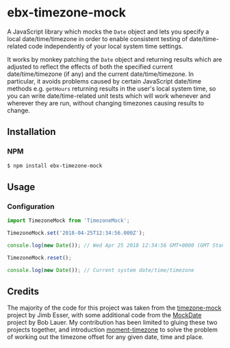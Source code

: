 # ebx-timezone-mock

A JavaScript library which mocks the `Date` object and lets you specify a local date/time/timezone in order to enable consistent testing of date/time-related code independently of your local system time settings.

It works by monkey patching the `Date` object and returning results which are adjusted to reflect the effects of both the specified current date/time/timezone (if any) and the current date/time/timezone. In particular, it avoids problems caused by certain JavaScript date/time methods e.g. `getHours` returning results in the user's local system time, so you can write date/time-related unit tests which will work whenever and wherever they are run, without changing timezones causing results to change.

## Installation

### NPM

```sh
$ npm install ebx-timezone-mock
```

## Usage

### Configuration

```js
import TimezoneMock from 'TimezoneMock';

TimezoneMock.set('2018-04-25T12:34:56.000Z');

console.log(new Date()); // Wed Apr 25 2018 12:34:56 GMT+0000 (GMT Standard Time)

TimezoneMock.reset();

console.log(new Date()); // Current system date/time/timezone
```

## Credits

The majority of the code for this project was taken from the [timezone-mock](https://github.com/Jimbly/timezone-mock) project by Jimb Esser,
with some additional code from the [MockDate](https://github.com/boblauer/MockDate) project by Bob Lauer. My contribution has been limited
to gluing these two projects together, and introduction [moment-timezone](https://github.com/moment/moment-timezone/) to solve the problem
of working out the timezone offset for any given date, time and place.
